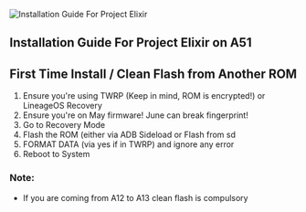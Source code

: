 ![Installation Guide For Project Elixir](https://i.imgur.com/3UmK6nS.png "Installation")

## Installation Guide For Project Elixir on A51

## First Time Install / Clean Flash from Another ROM

1. Ensure you're using TWRP (Keep in mind, ROM is encrypted!) or LineageOS Recovery
2. Ensure you're on May firmware! June can break fingerprint!
3. Go to Recovery Mode
4. Flash the ROM (either via ADB Sideload or Flash from sd
5. FORMAT DATA (via yes if in TWRP) and ignore any error
6. Reboot to System

### Note: 
- If you are coming from A12 to A13 clean flash is compulsory
